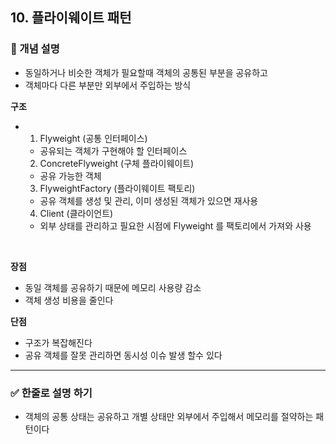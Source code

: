 ## 10. 플라이웨이트 패턴

### 🧠 개념 설명
- 동일하거나 비슷한 객체가 필요할때 객체의 공통된 부분을 공유하고
- 객체마다 다른 부분만 외부에서 주입하는 방식


**구조**
- 1. Flyweight (공통 인터페이스)
    - 공유되는 객체가 구현해야 할 인터페이스
  2. ConcreteFlyweight (구체 플라이웨이트)
    - 공유 가능한 객체
  3. FlyweightFactory (플라이웨이트 팩토리)
    - 공유 객체를 생성 및 관리, 이미 생성된 객체가 있으면 재사용
  4. Client (클라이언트)
    - 외부 상태를 관리하고 필요한 시점에 Flyweight 를 팩토리에서 가져와 사용
 
<br/>

**장점**
- 동일 객체를 공유하기 때문에 메모리 사용량 감소
- 객체 생성 비용을 줄인다

**단점**
- 구조가 복잡해진다
- 공유 객체를 잘못 관리하면 동시성 이슈 발생 할수 있다
---
### ✅ 한줄로 설명 하기
- 객체의 공통 상태는 공유하고 개별 상태만 외부에서 주입해서 메모리를 절약하는 패턴이다
